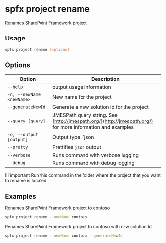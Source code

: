 # spfx project rename

Renames SharePoint Framework project

## Usage

```sh
spfx project rename [options]
```

## Options

Option|Description
------|-----------
`--help`|output usage information
`-n, --newName <newName>`|New name for the project
`--generateNewId`|Generate a new solution id for the project
`--query [query]`|JMESPath query string. See [http://jmespath.org/](http://jmespath.org/) for more information and examples
`-o, --output [output]`|Output type. `json|text|md`. Default `text`
`--pretty`|Prettifies `json` output
`--verbose`|Runs command with verbose logging
`--debug`|Runs command with debug logging

!!! important
    Run this command in the folder where the project that you want to rename is located.

## Examples

Renames SharePoint Framework project to contoso

```sh
spfx project rename --newName contoso
```

Renames SharePoint Framework project to contoso with new solution Id

```sh
spfx project rename --newName contoso --generateNewId
```
